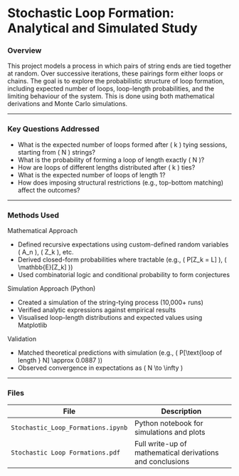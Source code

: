 # Stochastic Loop Formation: Analytical and Simulated Study

### Overview  
This project models a process in which pairs of string ends are tied together at random. Over successive iterations, these pairings form either loops or chains. The goal is to explore the probabilistic structure of loop formation, including expected number of loops, loop-length probabilities, and the limiting behaviour of the system. This is done using both mathematical derivations and Monte Carlo simulations.

---

### Key Questions Addressed

- What is the expected number of loops formed after \( k \) tying sessions, starting from \( N \) strings?
- What is the probability of forming a loop of length exactly \( N \)?
- How are loops of different lengths distributed after \( k \) ties?
- What is the expected number of loops of length 1?
- How does imposing structural restrictions (e.g., top-bottom matching) affect the outcomes?

---

### Methods Used

Mathematical Approach
- Defined recursive expectations using custom-defined random variables \( A_n \), \( Z_k \), etc.  
- Derived closed-form probabilities where tractable (e.g., \( P[Z_k = L] \), \( \mathbb{E}[Z_k] \))  
- Used combinatorial logic and conditional probability to form conjectures

Simulation Approach (Python) 
- Created a simulation of the string-tying process (10,000+ runs)
- Verified analytic expressions against empirical results  
- Visualised loop-length distributions and expected values using Matplotlib

Validation
- Matched theoretical predictions with simulation (e.g., \( P[\text{loop of length } N] \approx 0.0887 \))  
- Observed convergence in expectations as \( N \to \infty \)

---

### Files

| File | Description |
|------|-------------|
| `Stochastic_Loop_Formations.ipynb` | Python notebook for simulations and plots |
| `Stochastic Loop Formations.pdf` | Full write-up of mathematical derivations and conclusions |

